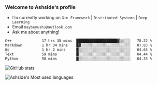 ### Welcome to Ashside's profile

- I’m currently working on `Gin Framework` | `Distributed Systems` | `Deep Learning`
- Email `maybeyushu@outlook.com`
- Ask me about anything!

<!--START_SECTION:waka-->

```txt
C++              17 hrs 35 mins  ███████████████████▓░░░░░   78.22 %
Markdown         1 hr 34 mins    █▓░░░░░░░░░░░░░░░░░░░░░░░   07.03 %
Go               1 hr 2 mins     █░░░░░░░░░░░░░░░░░░░░░░░░   04.65 %
Text             59 mins         █░░░░░░░░░░░░░░░░░░░░░░░░   04.44 %
Python           58 mins         █░░░░░░░░░░░░░░░░░░░░░░░░   04.33 %
```

<!--END_SECTION:waka-->

![GitHub stats](https://github-readme-stats.vercel.app/api?username=Ashside)

![Ashside's Most used languages](https://github-readme-stats.vercel.app/api/top-langs/?username=Ashside&layout=compact&hide_border=true&langs_count=10)


